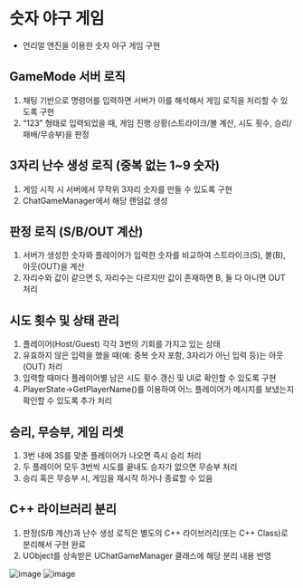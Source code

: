 # 숫자 야구 게임

- 언리얼 엔진을 이용한 숫자 야구 게임 구현

## GameMode 서버 로직
1. 채팅 기반으로 명령어를 입력하면 서버가 이를 해석해서 게임 로직을 처리할 수 있도록 구현
2. “123” 형태로 입력되었을 때, 게임 진행 상황(스트라이크/볼 계산, 시도 횟수, 승리/패배/무승부)을 판정

## 3자리 난수 생성 로직 (중복 없는 1~9 숫자)
1. 게임 시작 시 서버에서 무작위 3자리 숫자를 만들 수 있도록 구현
2. ChatGameManager에서 해당 랜덤값 생성

## 판정 로직 (S/B/OUT 계산)
1. 서버가 생성한 숫자와 플레이어가 입력한 숫자를 비교하여 스트라이크(S), 볼(B), 아웃(OUT)을 계산
2. 자리수와 값이 같으면 S, 자리수는 다르지만 값이 존재하면 B, 둘 다 아니면 OUT 처리

## 시도 횟수 및 상태 관리
1. 플레이어(Host/Guest) 각각 3번의 기회를 가지고 있는 상태
2. 유효하지 않은 입력을 했을 때(예: 중복 숫자 포함, 3자리가 아닌 입력 등)는 아웃(OUT) 처리
3. 입력할 때마다 플레이어별 남은 시도 횟수 갱신 및 UI로 확인할 수 있도록 구현
4. PlayerState->GetPlayerName()를 이용하여 어느 플레이어가 메시지를 보냈는지 확인할 수 있도록 추가 처리

## 승리, 무승부, 게임 리셋
1. 3번 내에 3S를 맞춘 플레이어가 나오면 즉시 승리 처리
2. 두 플레이어 모두 3번씩 시도를 끝내도 승자가 없으면 무승부 처리
3. 승리 혹은 무승부 시, 게임을 재시작 하거나 종료할 수 있음

## C++ 라이브러리 분리
1. 판정(S/B 계산)과 난수 생성 로직은 별도의 C++ 라이브러리(또는 C++ Class)로 분리해서 구현 완료
2. UObject를 상속받은 UChatGameManager 클래스에 해당 분리 내용 반영

![image](https://github.com/user-attachments/assets/f429a174-112a-4003-ba63-aed5a8242ff6)
![image](https://github.com/user-attachments/assets/f35fa7e2-a1e9-4562-afff-c94086b38b9f)

